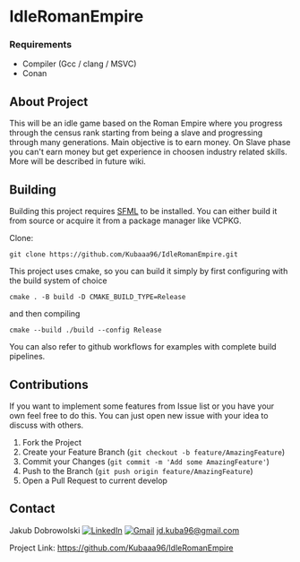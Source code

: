 # IdleRomanEmpire

### Requirements
- Compiler (Gcc / clang / MSVC)
- Conan


## About Project
This will be an idle game based on the Roman Empire where you progress through the census rank starting from being a slave and progressing through many generations. Main objective is to earn money. On Slave phase you can't earn money but get experience in choosen industry related skills. More will be described in future wiki.

## Building

Building this project requires [SFML](https://github.com/SFML/SFML) to be installed. You can either build it from source or acquire it from a package manager like VCPKG.

Clone:
```
git clone https://github.com/Kubaaa96/IdleRomanEmpire.git
```

This project uses cmake, so you can build it simply by first configuring with the build system of choice
```
cmake . -B build -D CMAKE_BUILD_TYPE=Release
```

and then compiling

```
cmake --build ./build --config Release 
```


You can also refer to github workflows for examples with complete build pipelines.

## Contributions

If you want to implement some features from Issue list or you have your own feel free to do this. You can just open new issue with your idea to discuss with others.

1. Fork the Project
2. Create your Feature Branch (`git checkout -b feature/AmazingFeature`)
3. Commit your Changes (`git commit -m 'Add some AmazingFeature'`)
4. Push to the Branch (`git push origin feature/AmazingFeature`)
5. Open a Pull Request to current develop

## Contact

Jakub Dobrowolski  [![LinkedIn](https://img.shields.io/badge/linkedin-%230077B5.svg?&logo=linkedin&logoColor=white)](https://www.linkedin.com/in/jakub-dobrowolski/)  [![Gmail](https://img.shields.io/badge/gmail-D14836?&logo=gmail&logoColor=white)](jd.kuba96@gmail.com) jd.kuba96@gmail.com


Project Link: https://github.com/Kubaaa96/IdleRomanEmpire